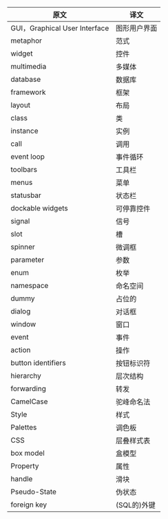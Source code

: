 | 原文                          | 译文         |
| ----------------------------- | ------------ |
| GUI，Graphical User Interface | 图形用户界面 |
| metaphor                      | 范式         |
| widget                        | 控件         |
| multimedia                    | 多媒体       |
| database                      | 数据库       |
| framework                     | 框架         |
| layout                        | 布局         |
| class                         | 类           |
| instance                      | 实例         |
| call                          | 调用         |
| event loop                    | 事件循环     |
| toolbars                      | 工具栏       |
| menus                         | 菜单         |
| statusbar                     | 状态栏       |
| dockable widgets              | 可停靠控件   |
| signal                        | 信号         |
| slot                          | 槽           |
| spinner                       | 微调框       |
| parameter                     | 参数         |
| enum                          | 枚举         |
| namespace                     | 命名空间     |
| dummy                         | 占位的       |
| dialog                        | 对话框       |
| window                        | 窗口         |
| event                         | 事件         |
| action                        | 操作         |
| button identifiers            | 按钮标识符   |
| hierarchy                     | 层次结构     |
| forwarding                    | 转发         |
| CamelCase                     | 驼峰命名法   |
| Style                         | 样式         |
| Palettes                      | 调色板       |
| CSS                           | 层叠样式表   |
| box model                     | 盒模型       |
| Property                      | 属性         |
| handle                        | 滑块         |
| Pseudo-State                  | 伪状态       |
| foreign key                   | (SQL的)外键  |

